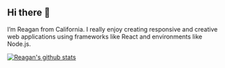 ## Hi there 👋

I’m Reagan from California. I really enjoy creating responsive and creative web applications using frameworks like React and environments like Node.js.

[![Reagan's github stats](https://github-readme-stats.vercel.app/api?username=reaganives)](https://github.com/reaganives/github-readme-stats)
